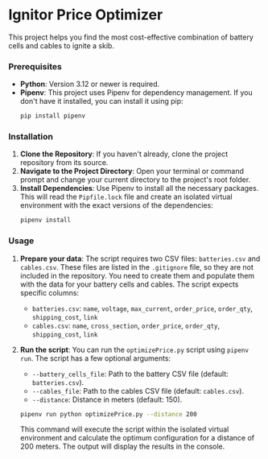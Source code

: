 # Ignitor Price Optimizer

This project helps you find the most cost-effective combination of battery cells and cables to ignite a skib.

### Prerequisites

* **Python**: Version 3.12 or newer is required.
* **Pipenv**: This project uses Pipenv for dependency management. If you don't have it installed, you can install it using pip:
    ```bash
    pip install pipenv
    ```

### Installation

1.  **Clone the Repository**: If you haven't already, clone the project repository from its source.
2.  **Navigate to the Project Directory**: Open your terminal or command prompt and change your current directory to the project's root folder.
3.  **Install Dependencies**: Use Pipenv to install all the necessary packages. This will read the `Pipfile.lock` file and create an isolated virtual environment with the exact versions of the dependencies:
    ```bash
    pipenv install
    ```

### Usage

1.  **Prepare your data**: The script requires two CSV files: `batteries.csv` and `cables.csv`. These files are listed in the `.gitignore` file, so they are not included in the repository. You need to create them and populate them with the data for your battery cells and cables. The script expects specific columns:
    * `batteries.csv`: `name`, `voltage`, `max_current`, `order_price`, `order_qty`, `shipping_cost`, `link`
    * `cables.csv`: `name`, `cross_section`, `order_price`, `order_qty`, `shipping_cost`, `link`
2.  **Run the script**: You can run the `optimizePrice.py` script using `pipenv run`. The script has a few optional arguments:
    * `--battery_cells_file`: Path to the battery CSV file (default: `batteries.csv`).
    * `--cables_file`: Path to the cables CSV file (default: `cables.csv`).
    * `--distance`: Distance in meters (default: 150).

    ```bash
    pipenv run python optimizePrice.py --distance 200
    ```
    This command will execute the script within the isolated virtual environment and calculate the optimum configuration for a distance of 200 meters. The output will display the results in the console.